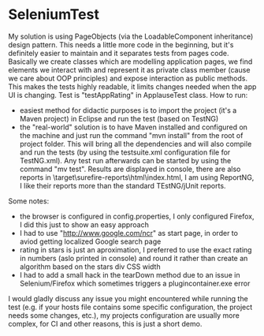 # SeleniumTest
My solution is using PageObjects (via the LoadableComponent<T> inheritance) design pattern. This needs a little more code in the beginning, but it's definitely easier to maintain and it separates tests from pages code. Basically we create classes which are modelling application pages, we find elements we interact with and represent it as private class member (cause we care about OOP principles) and expose interaction as public methods. This makes the tests highly readable, it limits changes needed when the app UI is changing.
Test is "testAppRating" in ApplauseTest class.
How to run:
- easiest method for didactic purposes is to import the project (it's a Maven project) in Eclipse and run the test (based on TestNG)
- the "real-world" solution is to have Maven installed and configured on the machine and just run the command "mvn install" from the root of project folder. This will bring all the dependencies and will also compile and run the tests (by using the testsuite.xml configuration file for TestNG.xml). Any test run afterwards can be started by using the command "mv test". Results are displayed in console, there are also reports in <Project Path>\target\surefire-reports\html\index.html, I am using ReportNG, I like their reports more than the standard TEstNG/jUnit reports.

Some notes:
- the browser is configured in config.properties, I only configured Firefox, I did this just to show an easy approach
- I had to use "http://www.google.com/ncr" as start page, in order to aviod getting localized Google search page
- rating in stars is just an aproximation, I preferred to use the exact rating in numbers (aslo printed in console) and round it rather than create an algorithm based on the stars div CSS width
- I had to add a small hack in the tearDown method due to an issue in Selenium/Firefox which sometimes triggers a plugincontainer.exe error

I would gladly discuss any issue you might encountered while running the test (e.g. if your hosts file contains some specific configuration, the project needs some changes, etc.), my projects configuration are usually more complex, for CI and other reasons, this is just a short demo.


